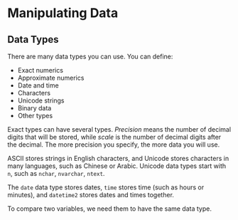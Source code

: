 # Manipulating Data

## Data Types

There are many data types you can use. You can define:

  - Exact numerics
  - Approximate numerics
  - Date and time
  - Characters
  - Unicode strings
  - Binary data
  - Other types

Exact types can have several types. _Precision_ means the number of decimal
digits that will be stored, while _scale_ is the number of decimal digits after
the decimal. The more precision you specify, the more data you will use.

ASCII stores strings in English characters, and Unicode stores characters in
many languages, such as Chinese or Arabic. Unicode data types start with `n`,
such as `nchar`, `nvarchar`, `ntext`.

The `date` data type stores dates, `time` stores time (such as hours or
minutes), and `datetime2` stores dates and times together.

To compare two variables, we need them to have the same data type.
